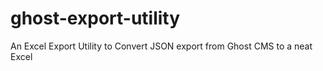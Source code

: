 # ghost-export-utility
An Excel Export Utility to Convert JSON export from Ghost CMS to a neat Excel
